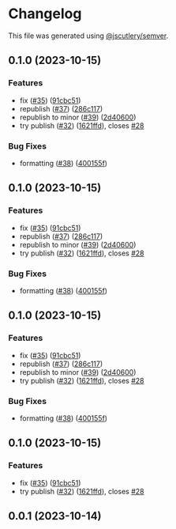 # Changelog

This file was generated using [@jscutlery/semver](https://github.com/jscutlery/semver).

## 0.1.0 (2023-10-15)


### Features

* fix ([#35](https://github.com/rovacc/rovacc-nodejs-packages/issues/35)) ([91cbc51](https://github.com/rovacc/rovacc-nodejs-packages/commit/91cbc51abd714f251e97f4fef9721b119a0058c4))
* republish ([#37](https://github.com/rovacc/rovacc-nodejs-packages/issues/37)) ([286c117](https://github.com/rovacc/rovacc-nodejs-packages/commit/286c11778313175273a1ddd6ee1560cd95617707))
* republish to minor ([#39](https://github.com/rovacc/rovacc-nodejs-packages/issues/39)) ([2d40600](https://github.com/rovacc/rovacc-nodejs-packages/commit/2d40600debf4454a1f62b9bbf92268cc000a925e))
* try publish ([#32](https://github.com/rovacc/rovacc-nodejs-packages/issues/32)) ([1621ffd](https://github.com/rovacc/rovacc-nodejs-packages/commit/1621ffd735a75b1dab4bf9b60ea2f2db4ce234b7)), closes [#28](https://github.com/rovacc/rovacc-nodejs-packages/issues/28)


### Bug Fixes

* formatting ([#38](https://github.com/rovacc/rovacc-nodejs-packages/issues/38)) ([400155f](https://github.com/rovacc/rovacc-nodejs-packages/commit/400155f4a498b24fc469758626d12a35db90806b))

## 0.1.0 (2023-10-15)


### Features

* fix ([#35](https://github.com/rovacc/rovacc-nodejs-packages/issues/35)) ([91cbc51](https://github.com/rovacc/rovacc-nodejs-packages/commit/91cbc51abd714f251e97f4fef9721b119a0058c4))
* republish ([#37](https://github.com/rovacc/rovacc-nodejs-packages/issues/37)) ([286c117](https://github.com/rovacc/rovacc-nodejs-packages/commit/286c11778313175273a1ddd6ee1560cd95617707))
* republish to minor ([#39](https://github.com/rovacc/rovacc-nodejs-packages/issues/39)) ([2d40600](https://github.com/rovacc/rovacc-nodejs-packages/commit/2d40600debf4454a1f62b9bbf92268cc000a925e))
* try publish ([#32](https://github.com/rovacc/rovacc-nodejs-packages/issues/32)) ([1621ffd](https://github.com/rovacc/rovacc-nodejs-packages/commit/1621ffd735a75b1dab4bf9b60ea2f2db4ce234b7)), closes [#28](https://github.com/rovacc/rovacc-nodejs-packages/issues/28)


### Bug Fixes

* formatting ([#38](https://github.com/rovacc/rovacc-nodejs-packages/issues/38)) ([400155f](https://github.com/rovacc/rovacc-nodejs-packages/commit/400155f4a498b24fc469758626d12a35db90806b))

## 0.1.0 (2023-10-15)


### Features

* fix ([#35](https://github.com/rovacc/rovacc-nodejs-packages/issues/35)) ([91cbc51](https://github.com/rovacc/rovacc-nodejs-packages/commit/91cbc51abd714f251e97f4fef9721b119a0058c4))
* republish ([#37](https://github.com/rovacc/rovacc-nodejs-packages/issues/37)) ([286c117](https://github.com/rovacc/rovacc-nodejs-packages/commit/286c11778313175273a1ddd6ee1560cd95617707))
* republish to minor ([#39](https://github.com/rovacc/rovacc-nodejs-packages/issues/39)) ([2d40600](https://github.com/rovacc/rovacc-nodejs-packages/commit/2d40600debf4454a1f62b9bbf92268cc000a925e))
* try publish ([#32](https://github.com/rovacc/rovacc-nodejs-packages/issues/32)) ([1621ffd](https://github.com/rovacc/rovacc-nodejs-packages/commit/1621ffd735a75b1dab4bf9b60ea2f2db4ce234b7)), closes [#28](https://github.com/rovacc/rovacc-nodejs-packages/issues/28)


### Bug Fixes

* formatting ([#38](https://github.com/rovacc/rovacc-nodejs-packages/issues/38)) ([400155f](https://github.com/rovacc/rovacc-nodejs-packages/commit/400155f4a498b24fc469758626d12a35db90806b))

## 0.1.0 (2023-10-15)

### Features

- fix ([#35](https://github.com/rovacc/rovacc-nodejs-packages/issues/35)) ([91cbc51](https://github.com/rovacc/rovacc-nodejs-packages/commit/91cbc51abd714f251e97f4fef9721b119a0058c4))
- try publish ([#32](https://github.com/rovacc/rovacc-nodejs-packages/issues/32)) ([1621ffd](https://github.com/rovacc/rovacc-nodejs-packages/commit/1621ffd735a75b1dab4bf9b60ea2f2db4ce234b7)), closes [#28](https://github.com/rovacc/rovacc-nodejs-packages/issues/28)

## 0.0.1 (2023-10-14)
